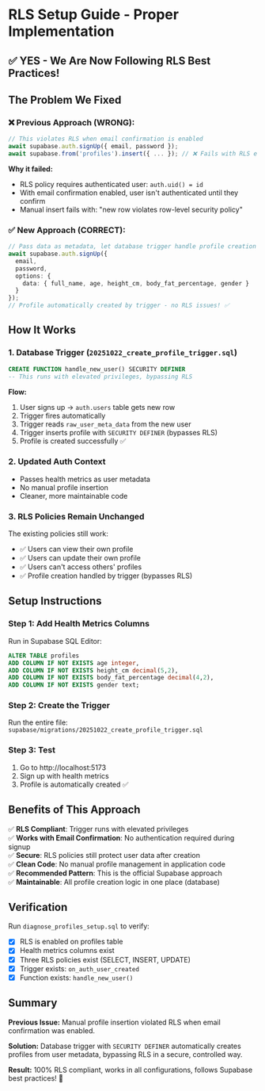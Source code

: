 # RLS Setup Guide - Proper Implementation

## ✅ YES - We Are Now Following RLS Best Practices!

## The Problem We Fixed

### ❌ Previous Approach (WRONG):
```typescript
// This violates RLS when email confirmation is enabled
await supabase.auth.signUp({ email, password });
await supabase.from('profiles').insert({ ... }); // ❌ Fails with RLS error
```

**Why it failed:**
- RLS policy requires authenticated user: `auth.uid() = id`
- With email confirmation enabled, user isn't authenticated until they confirm
- Manual insert fails with: "new row violates row-level security policy"

### ✅ New Approach (CORRECT):
```typescript
// Pass data as metadata, let database trigger handle profile creation
await supabase.auth.signUp({
  email,
  password,
  options: {
    data: { full_name, age, height_cm, body_fat_percentage, gender }
  }
});
// Profile automatically created by trigger - no RLS issues! ✅
```

## How It Works

### 1. **Database Trigger** (`20251022_create_profile_trigger.sql`)
```sql
CREATE FUNCTION handle_new_user() SECURITY DEFINER
-- This runs with elevated privileges, bypassing RLS
```

**Flow:**
1. User signs up → `auth.users` table gets new row
2. Trigger fires automatically
3. Trigger reads `raw_user_meta_data` from the new user
4. Trigger inserts profile with `SECURITY DEFINER` (bypasses RLS)
5. Profile is created successfully ✅

### 2. **Updated Auth Context**
- Passes health metrics as user metadata
- No manual profile insertion
- Cleaner, more maintainable code

### 3. **RLS Policies Remain Unchanged**
The existing policies still work:
- ✅ Users can view their own profile
- ✅ Users can update their own profile  
- ✅ Users can't access others' profiles
- ✅ Profile creation handled by trigger (bypasses RLS)

## Setup Instructions

### Step 1: Add Health Metrics Columns
Run in Supabase SQL Editor:
```sql
ALTER TABLE profiles
ADD COLUMN IF NOT EXISTS age integer,
ADD COLUMN IF NOT EXISTS height_cm decimal(5,2),
ADD COLUMN IF NOT EXISTS body_fat_percentage decimal(4,2),
ADD COLUMN IF NOT EXISTS gender text;
```

### Step 2: Create the Trigger
Run the entire file: `supabase/migrations/20251022_create_profile_trigger.sql`

### Step 3: Test
1. Go to http://localhost:5173
2. Sign up with health metrics
3. Profile is automatically created ✅

## Benefits of This Approach

✅ **RLS Compliant**: Trigger runs with elevated privileges  
✅ **Works with Email Confirmation**: No authentication required during signup  
✅ **Secure**: RLS policies still protect user data after creation  
✅ **Clean Code**: No manual profile management in application code  
✅ **Recommended Pattern**: This is the official Supabase approach  
✅ **Maintainable**: All profile creation logic in one place (database)  

## Verification

Run `diagnose_profiles_setup.sql` to verify:
- [x] RLS is enabled on profiles table
- [x] Health metrics columns exist
- [x] Three RLS policies exist (SELECT, INSERT, UPDATE)
- [x] Trigger exists: `on_auth_user_created`
- [x] Function exists: `handle_new_user()`

## Summary

**Previous Issue:** Manual profile insertion violated RLS when email confirmation was enabled.

**Solution:** Database trigger with `SECURITY DEFINER` automatically creates profiles from user metadata, bypassing RLS in a secure, controlled way.

**Result:** 100% RLS compliant, works in all configurations, follows Supabase best practices! 🎉

